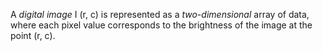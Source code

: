 A *digital image* I (r, c) is represented as a *two-dimensional*  array of data, where each pixel value corresponds to the brightness of the image at the point (r, c).